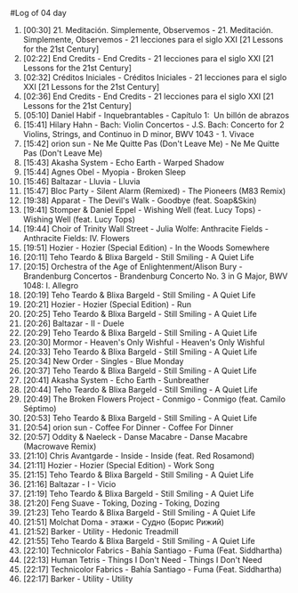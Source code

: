 #Log of 04 day

1. [00:30] 21. Meditación. Simplemente, Observemos - 21. Meditación. Simplemente, Observemos - 21 lecciones para el siglo XXI [21 Lessons for the 21st Century]
1. [02:22] End Credits - End Credits - 21 lecciones para el siglo XXI [21 Lessons for the 21st Century]
1. [02:32] Créditos Iniciales - Créditos Iniciales - 21 lecciones para el siglo XXI [21 Lessons for the 21st Century]
1. [02:36] End Credits - End Credits - 21 lecciones para el siglo XXI [21 Lessons for the 21st Century]
1. [05:10] Daniel Habif - Inquebrantables - Capítulo 1:  Un billón de abrazos
1. [15:41] Hilary Hahn - Bach: Violin Concertos - J.S. Bach: Concerto for 2 Violins, Strings, and Continuo in D minor, BWV 1043 - 1. Vivace
1. [15:42] orion sun - Ne Me Quitte Pas (Don't Leave Me) - Ne Me Quitte Pas (Don't Leave Me)
1. [15:43] Akasha System - Echo Earth - Warped Shadow
1. [15:44] Agnes Obel - Myopia - Broken Sleep
1. [15:46] Baltazar - Lluvia - Lluvia
1. [15:47] Bloc Party - Silent Alarm (Remixed) - The Pioneers (M83 Remix)
1. [19:38] Apparat - The Devil's Walk - Goodbye (feat. Soap&Skin)
1. [19:41] Stomper & Daniel Eppel - Wishing Well (feat. Lucy Tops) - Wishing Well (feat. Lucy Tops)
1. [19:44] Choir of Trinity Wall Street - Julia Wolfe: Anthracite Fields - Anthracite Fields: IV. Flowers
1. [19:51] Hozier - Hozier (Special Edition) - In the Woods Somewhere
1. [20:11] Teho Teardo & Blixa Bargeld - Still Smiling - A Quiet Life
1. [20:15] Orchestra of the Age of Enlightenment/Alison Bury - Brandenburg Concertos - Brandenburg Concerto No. 3 in G Major, BWV 1048: I. Allegro
1. [20:19] Teho Teardo & Blixa Bargeld - Still Smiling - A Quiet Life
1. [20:21] Hozier - Hozier (Special Edition) - Run
1. [20:25] Teho Teardo & Blixa Bargeld - Still Smiling - A Quiet Life
1. [20:26] Baltazar - II - Duele
1. [20:29] Teho Teardo & Blixa Bargeld - Still Smiling - A Quiet Life
1. [20:30] Mormor - Heaven's Only Wishful - Heaven's Only Wishful
1. [20:33] Teho Teardo & Blixa Bargeld - Still Smiling - A Quiet Life
1. [20:34] New Order - Singles - Blue Monday
1. [20:37] Teho Teardo & Blixa Bargeld - Still Smiling - A Quiet Life
1. [20:41] Akasha System - Echo Earth - Sunbreather
1. [20:44] Teho Teardo & Blixa Bargeld - Still Smiling - A Quiet Life
1. [20:49] The Broken Flowers Project - Conmigo - Conmigo (feat. Camilo Séptimo)
1. [20:53] Teho Teardo & Blixa Bargeld - Still Smiling - A Quiet Life
1. [20:54] orion sun - Coffee For Dinner - Coffee For Dinner
1. [20:57] Oddity & Naeleck - Danse Macabre - Danse Macabre (Macrowave Remix)
1. [21:10] Chris Avantgarde - Inside - Inside (feat. Red Rosamond)
1. [21:11] Hozier - Hozier (Special Edition) - Work Song
1. [21:15] Teho Teardo & Blixa Bargeld - Still Smiling - A Quiet Life
1. [21:16] Baltazar - I - Vicio
1. [21:19] Teho Teardo & Blixa Bargeld - Still Smiling - A Quiet Life
1. [21:20] Feng Suave - Toking, Dozing - Toking, Dozing
1. [21:23] Teho Teardo & Blixa Bargeld - Still Smiling - A Quiet Life
1. [21:51] Molchat Doma - этажи - Судно (Борис Рижий)
1. [21:52] Barker - Utility - Hedonic Treadmill
1. [21:55] Teho Teardo & Blixa Bargeld - Still Smiling - A Quiet Life
1. [22:10] Technicolor Fabrics - Bahía Santiago - Fuma (Feat. Siddhartha)
1. [22:13] Human Tetris - Things I Don't Need - Things I Don't Need
1. [22:17] Technicolor Fabrics - Bahía Santiago - Fuma (Feat. Siddhartha)
1. [22:17] Barker - Utility - Utility
